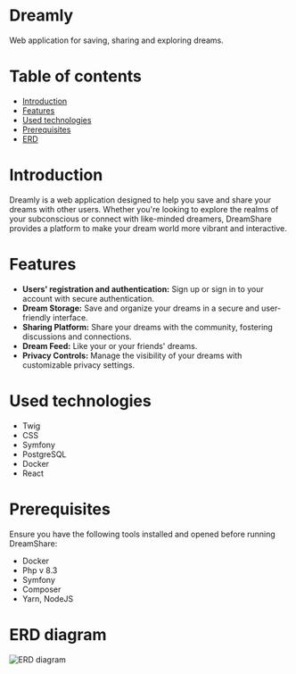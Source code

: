 # Dreamly
Web application for saving, sharing and exploring dreams.

# Table of contents
* [Introduction](#introduction)
* [Features](#features)
* [Used technologies](#used-technologies)
* [Prerequisites](#Prerequisites)
* [ERD](#ERD)
# Introduction
<a name="introduction"></a>
Dreamly is a web application designed to help you save and share your dreams with other users. 
Whether you're looking to explore the realms of your subconscious or connect with like-minded dreamers, DreamShare provides a platform to make your dream world more vibrant and interactive.

# Features
<a name="Features"></a>
- **Users' registration and authentication:** Sign up or sign in to your account with secure authentication.
- **Dream Storage:** Save and organize your dreams in a secure and user-friendly interface.
- **Sharing Platform:** Share your dreams with the community, fostering discussions and connections.
- **Dream Feed:** Like your or your friends' dreams.
- **Privacy Controls:** Manage the visibility of your dreams with customizable privacy settings.

# Used technologies
* Twig
* CSS
* Symfony
* PostgreSQL
* Docker
* React

# Prerequisites

Ensure you have the following tools installed and opened before running DreamShare:
- Docker
- Php v 8.3
- Symfony
- Composer
- Yarn, NodeJS
  
# ERD diagram
![ERD diagram](https://github.com/tina2042/Dreamly/assets/101676734/48627647-e9f6-4d8d-a0d9-c27e37b403c0)








